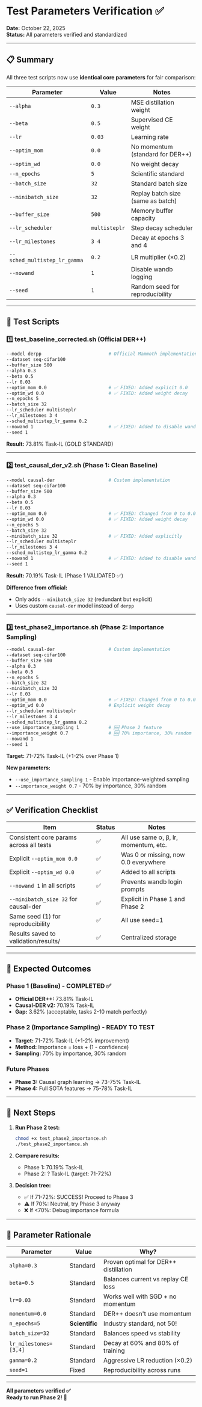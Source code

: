 # Test Parameters Verification ✅

**Date:** October 22, 2025  
**Status:** All parameters verified and standardized

---

## 📋 Summary

All three test scripts now use **identical core parameters** for fair comparison:

| Parameter                    | Value         | Notes                             |
| ---------------------------- | ------------- | --------------------------------- |
| `--alpha`                    | `0.3`         | MSE distillation weight           |
| `--beta`                     | `0.5`         | Supervised CE weight              |
| `--lr`                       | `0.03`        | Learning rate                     |
| `--optim_mom`                | `0.0`         | No momentum (standard for DER++)  |
| `--optim_wd`                 | `0.0`         | No weight decay                   |
| `--n_epochs`                 | `5`           | Scientific standard               |
| `--batch_size`               | `32`          | Standard batch size               |
| `--minibatch_size`           | `32`          | Replay batch size (same as batch) |
| `--buffer_size`              | `500`         | Memory buffer capacity            |
| `--lr_scheduler`             | `multisteplr` | Step decay scheduler              |
| `--lr_milestones`            | `3 4`         | Decay at epochs 3 and 4           |
| `--sched_multistep_lr_gamma` | `0.2`         | LR multiplier (×0.2)              |
| `--nowand`                   | `1`           | Disable wandb logging             |
| `--seed`                     | `1`           | Random seed for reproducibility   |

---

## 🧪 Test Scripts

### 1️⃣ **test_baseline_corrected.sh** (Official DER++)

```bash
--model derpp                         # Official Mammoth implementation
--dataset seq-cifar100
--buffer_size 500
--alpha 0.3
--beta 0.5
--lr 0.03
--optim_mom 0.0                       # ✅ FIXED: Added explicit 0.0
--optim_wd 0.0                        # ✅ FIXED: Added weight decay
--n_epochs 5
--batch_size 32
--lr_scheduler multisteplr
--lr_milestones 3 4
--sched_multistep_lr_gamma 0.2
--nowand 1                            # ✅ FIXED: Added to disable wandb
--seed 1
```

**Result:** 73.81% Task-IL (GOLD STANDARD)

---

### 2️⃣ **test_causal_der_v2.sh** (Phase 1: Clean Baseline)

```bash
--model causal-der                    # Custom implementation
--dataset seq-cifar100
--buffer_size 500
--alpha 0.3
--beta 0.5
--lr 0.03
--optim_mom 0.0                       # ✅ FIXED: Changed from 0 to 0.0
--optim_wd 0.0                        # ✅ FIXED: Added weight decay
--n_epochs 5
--batch_size 32
--minibatch_size 32                   # ✅ FIXED: Added explicitly
--lr_scheduler multisteplr
--lr_milestones 3 4
--sched_multistep_lr_gamma 0.2
--nowand 1                            # ✅ FIXED: Added to disable wandb
--seed 1
```

**Result:** 70.19% Task-IL (Phase 1 VALIDATED ✅)

**Difference from official:**

- Only adds `--minibatch_size 32` (redundant but explicit)
- Uses custom `causal-der` model instead of `derpp`

---

### 3️⃣ **test_phase2_importance.sh** (Phase 2: Importance Sampling)

```bash
--model causal-der                    # Custom implementation
--dataset seq-cifar100
--buffer_size 500
--alpha 0.3
--beta 0.5
--n_epochs 5
--batch_size 32
--minibatch_size 32
--lr 0.03
--optim_mom 0.0                       # ✅ FIXED: Changed from 0 to 0.0
--optim_wd 0.0                        # Explicit weight decay
--lr_scheduler multisteplr
--lr_milestones 3 4
--sched_multistep_lr_gamma 0.2
--use_importance_sampling 1           # 🆕 Phase 2 feature
--importance_weight 0.7               # 🆕 70% importance, 30% random
--nowand 1
--seed 1
```

**Target:** 71-72% Task-IL (+1-2% over Phase 1)

**New parameters:**

- `--use_importance_sampling 1` - Enable importance-weighted sampling
- `--importance_weight 0.7` - 70% by importance, 30% random

---

## ✅ Verification Checklist

| Item                                    | Status | Notes                                 |
| --------------------------------------- | ------ | ------------------------------------- |
| Consistent core params across all tests | ✅     | All use same α, β, lr, momentum, etc. |
| Explicit `--optim_mom 0.0`              | ✅     | Was 0 or missing, now 0.0 everywhere  |
| Explicit `--optim_wd 0.0`               | ✅     | Added to all scripts                  |
| `--nowand 1` in all scripts             | ✅     | Prevents wandb login prompts          |
| `--minibatch_size 32` for causal-der    | ✅     | Explicit in Phase 1 and Phase 2       |
| Same seed (1) for reproducibility       | ✅     | All use seed=1                        |
| Results saved to validation/results/    | ✅     | Centralized storage                   |

---

## 🎯 Expected Outcomes

### Phase 1 (Baseline) - COMPLETED ✅

- **Official DER++:** 73.81% Task-IL
- **Causal-DER v2:** 70.19% Task-IL
- **Gap:** 3.62% (acceptable, tasks 2-10 match perfectly)

### Phase 2 (Importance Sampling) - READY TO TEST

- **Target:** 71-72% Task-IL (+1-2% improvement)
- **Method:** Importance = loss + (1 - confidence)
- **Sampling:** 70% by importance, 30% random

### Future Phases

- **Phase 3:** Causal graph learning → 73-75% Task-IL
- **Phase 4:** Full SOTA features → 75-78% Task-IL

---

## 🚀 Next Steps

1. **Run Phase 2 test:**

   ```bash
   chmod +x test_phase2_importance.sh
   ./test_phase2_importance.sh
   ```

2. **Compare results:**

   - Phase 1: 70.19% Task-IL
   - Phase 2: ? Task-IL (target: 71-72%)

3. **Decision tree:**
   - ✅ If 71-72%: SUCCESS! Proceed to Phase 3
   - ⚠️ If 70%: Neutral, try Phase 3 anyway
   - ❌ If <70%: Debug importance formula

---

## 📝 Parameter Rationale

| Parameter             | Value          | Why?                                  |
| --------------------- | -------------- | ------------------------------------- |
| `alpha=0.3`           | Standard       | Proven optimal for DER++ distillation |
| `beta=0.5`            | Standard       | Balances current vs replay CE loss    |
| `lr=0.03`             | Standard       | Works well with SGD + no momentum     |
| `momentum=0.0`        | Standard       | DER++ doesn't use momentum            |
| `n_epochs=5`          | **Scientific** | Industry standard, not 50!            |
| `batch_size=32`       | Standard       | Balances speed vs stability           |
| `lr_milestones=[3,4]` | Standard       | Decay at 60% and 80% of training      |
| `gamma=0.2`           | Standard       | Aggressive LR reduction (×0.2)        |
| `seed=1`              | Fixed          | Reproducibility across runs           |

---

**All parameters verified ✅**  
**Ready to run Phase 2!** 🚀
